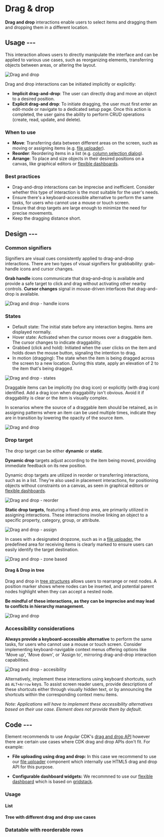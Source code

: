 # Drag & drop

**Drag and drop** interactions enable users to select items and dragging them
and dropping them in a different location.

## Usage ---

This interaction allows users to directly manipulate the interface and can be
applied to various use cases, such as reorganizing elements, transferring
objects between areas, or altering the layout.

![Drag and drop](images/drag-and-drop.png)

Drag and drop interactions can be initiated implicitly or explicitly:

- **Implicit drag-and-drop**: The user can directly drag and move an object to a
  desired position.
- **Explicit drag-and drop**: To initiate dragging, the user must first enter an
  edit-mode or navigate to a dedicated setup page. Once this action is completed,
  the user gains the ability to perform CRUD operations (create, read, update,
  and delete).

### When to use

- **Move**: Transferring data between different areas on the screen, such as
  moving or assigning items (e.g. [file uploader](../components/forms-inputs/file-uploader.md)).
- **Reorder**: Reordering items in a list (e.g. [column selection dialog](../components/layout-navigation/modals.md)).
- **Arrange**: To place and size objects in their desired positions on a canvas,
  like graphical editors or [flexible dashboards](../components/dashboards/flexible-dashboards.md).

### Best practices

- Drag-and-drop interactions can be imprecise and inefficient. Consider whether
  this type of interaction is the most suitable for the user's needs.
- Ensure there's a keyboard-accessible alternative to perform the same tasks,
  for users who cannot use a mouse or touch screen.
- Ensure that drop targets are large enough to minimize the need for precise
  movements.
- Keep the dragging distance short.

## Design ---

### Common signifiers

Signifiers are visual cues consistently applied to drag-and-drop interactions.
There are two types of visual signifiers for grabbability: grab-handle icons and
cursor changes.

**Grab handle** icons communicate that drag–and–drop is available and provide a
safe target to click and drag without activating other nearby controls.
**Cursor changes** signal in mouse-driven interfaces that drag–and–drop is
available.

![Drag and drop - handle icons](images/drag-and-drop-signifiers.png)

### States

- Default state: The initial state before any interaction begins. Items are
  displayed normally.
- Hover state: Activated when the cursor moves over a draggable item. The cursor
  changes to indicate draggability.
- Grabbed (click and hold): Initiated when the user clicks on the item and holds
  down the mouse button, signaling the intention to drag.
- In motion (dragging): The state when the item is being dragged across the
  screen to a new location. During this state, apply an elevation of 2 to the
  item that's being dragged.

![Drag and drop - states](images/drag-and-drop-states.png)

Draggable items can be implicitly (no drag icon) or explicitly (with drag icon)
identified. Add a drag icon when draggability isn't obvious. Avoid it if
draggability is clear or the item is visually complex.

In scenarios where the source of a draggable item should be retained, as in
assigning patterns where an item can be used multiple times, indicate they are
in transition by lowering the opacity of the source item.

![Drag and drop ](images/drag-and-drop-source-item.png)

### Drop target

The drop target can be either **dynamic** or **static**.

**Dynamic drop** targets adjust according to the item being moved, providing
immediate feedback on its new position.

Dynamic drop targets are utilized in reorder or transferring interactions,
such as in a list. They're also used in placement interactions, for positioning
objects without constraints on a canvas, as seen in graphical editors or
[flexible dashboards](../components/dashboards/flexible-dashboards.md).

![Drag and drop - reorder](images/drag-and-drop-reorder.png)

**Static drop targets**, featuring a fixed drop area, are primarily utilized in
assigning interactions. These interactions involve linking an object to a
specific property, category, group, or attribute.

![Drag and drop - assign](images/drag-and-drop-assign.png)

In cases with a designated dropzone, such as in a
[file uploader](../components/forms-inputs/file-uploader.md), the predefined
area for receiving items is clearly marked to ensure users can easily identify
the target destination.

![Drag and drop - zone based](images/drag-and-drop-zone-based.png)

#### Drag & Drop in tree

Drag and drop in [tree structures](../components/lists-tables-trees/tree-view.md)
allows users to rearrange or nest nodes. A position marker shows where nodes can
be inserted, and potential parent nodes highlight when they can accept a nested
node.

**Be mindful of these interactions, as they can be imprecise and may lead to conflicts in hierarchy management.**

![Drag and drop ](images/drag-and-drop-tree.png)

### Accessibility considerations

**Always provide a keyboard-accessible alternative** to perform the same tasks,
for users who cannot use a mouse or touch screen. Consider implementing
keyboard-navigable context menus offering options like 'Move up', 'Move down',
or 'Assign to', mirroring drag-and-drop interaction capabilities.

![Drag and drop - accesibility](images/drag-and-drop-accesible.png)

Alternatively, implement these interactions using keyboard shortcuts, such as
`ALT+Arrow` keys. To assist screen reader users, provide descriptions of these
shortcuts either through visually hidden text, or by announcing the shortcuts
within the corresponding context menu items.

*Note: Applications will have to implement these accessibility alternatives based on their use case. Element does not provide them by default.*

## Code ---

Element recommends to use Angular CDK's [drag and drop API](https://material.angular.io/cdk/drag-drop/overview)
however there are certain use cases where CDK drag and drop APIs don't
fit. For example:

- **File uploading using drag and drop:**
  In this case we recommend to use our [file uploader](../components/forms-inputs/file-uploader.md)
  component which internally use HTML5 drag and drop API for this purpose.

- **Configurable dashboard widgets:**
  We recommned to use our [flexible dashboard](../components/dashboards/flexible-dashboards.md)
  which is based on [gridstack](https://gridstackjs.com/).

### Usage

#### List

<si-docs-component base="drag-drop" height="550">
  <si-docs-tab example="drag-drop" heading="List"></si-docs-tab>
  <si-docs-tab example="drag-drop-cards" heading="Cards"></si-docs-tab>
</si-docs-component>

#### Tree with different drag and drop use cases

<si-docs-component base="si-tree-view" height="400">
  <si-docs-tab example="si-tree-view-drag-drop-move" heading="Moving between trees"></si-docs-tab>
  <si-docs-tab example="si-tree-view-drag-drop-reorder" heading="Reordering"></si-docs-tab>
  <si-docs-tab example="si-tree-view-drag-drop-assign" heading="Assignment"></si-docs-tab>
</si-docs-component>

### Datatable with reorderable rows

<si-docs-component example="datatable/datatable-row-dragging" height="600">
</si-docs-component>
